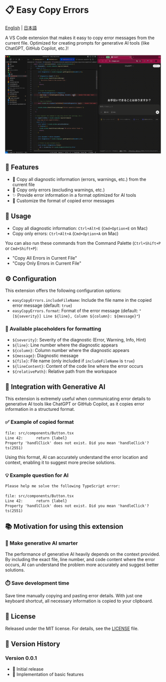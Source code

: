 # 📋 Easy Copy Errors

[English](README.md) | [日本語](README.ja.md)

A VS Code extension that makes it easy to copy error messages from the current file. Optimized for creating prompts for generative AI tools (like ChatGPT, GitHub Copilot, etc.)!

![](how-to-use.gif)
## 🌟 Features

- 🔴 Copy all diagnostic information (errors, warnings, etc.) from the current file
- 🚨 Copy only errors (excluding warnings, etc.)
- ✨ Provide error information in a format optimized for AI tools
- 🔧 Customize the format of copied error messages

## 🚀 Usage

- Copy all diagnostic information: `Ctrl+Alt+E` (`Cmd+Option+E` on Mac)
- Copy only errors: `Ctrl+Alt+A` (`Cmd+Option+A` on Mac)

You can also run these commands from the Command Palette (`Ctrl+Shift+P` or `Cmd+Shift+P`):
- "Copy All Errors in Current File"
- "Copy Only Errors in Current File"

## ⚙️ Configuration

This extension offers the following configuration options:

- `easyCopyErrors.includeFileName`: Include the file name in the copied error message (default: `true`)
- `easyCopyErrors.format`: Format of the error message (default: `"[${severity}] Line ${line}, Column ${column}: ${message}"`)

### 📝 Available placeholders for formatting

- `${severity}`: Severity of the diagnostic (Error, Warning, Info, Hint)
- `${line}`: Line number where the diagnostic appears
- `${column}`: Column number where the diagnostic appears
- `${message}`: Diagnostic message
- `${file}`: File name (only included if `includeFileName` is `true`)
- `${lineContent}`: Content of the code line where the error occurs
- `${relativePath}`: Relative path from the workspace

## 🤖 Integration with Generative AI

This extension is extremely useful when communicating error details to generative AI tools like ChatGPT or GitHub Copilot, as it copies error information in a structured format.

### ✅ Example of copied format

```
file: src/components/Button.tsx
Line 42:      return {label}
Property 'handlClick' does not exist. Did you mean 'handleClick'? ts(2551)
```

Using this format, AI can accurately understand the error location and context, enabling it to suggest more precise solutions.

### 💡 Example question for AI

```
Please help me solve the following TypeScript error:

file: src/components/Button.tsx
Line 42:      return {label}
Property 'handlClick' does not exist. Did you mean 'handleClick'? ts(2551)
```

## 📚 Motivation for using this extension

### 🧠 Make generative AI smarter

The performance of generative AI heavily depends on the context provided. By including the exact file, line number, and code content where the error occurs, AI can understand the problem more accurately and suggest better solutions.

### ⏱️ Save development time

Save time manually copying and pasting error details. With just one keyboard shortcut, all necessary information is copied to your clipboard.

## 📜 License

Released under the MIT license. For details, see the [LICENSE](LICENSE.md) file.

## 🔄 Version History

### Version 0.0.1
- 🎉 Initial release
- 🔄 Implementation of basic features
